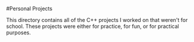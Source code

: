 #Personal Projects

This directory contains all of the C++ projects I worked on that weren't for school. These projects were either for practice, for fun, 
or for practical purposes.
